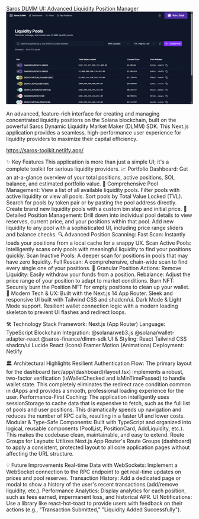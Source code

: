 Saros DLMM UI: Advanced Liquidity Position Manager
![alt text](./public/saros-dlmm-ui.png)

An advanced, feature-rich interface for creating and managing concentrated liquidity positions on the Solana blockchain, built on the powerful Saros Dynamic Liquidity Market Maker (DLMM) SDK. This Next.js application provides a seamless, high-performance user experience for liquidity providers to maximize their capital efficiency.

https://saros-toolkit.netlify.app/

✨ Key Features
This application is more than just a simple UI; it's a complete toolkit for serious liquidity providers.
📈 Portfolio Dashboard: Get an at-a-glance overview of your total positions, active positions, SOL balance, and estimated portfolio value.
🌊 Comprehensive Pool Management:
View a list of all available liquidity pools.
Filter pools with active liquidity or view all pools.
Sort pools by Total Value Locked (TVL).
Search for pools by token pair or by pasting the pool address directly.
Create brand new liquidity pools with a custom bin step and initial price.
💼 Detailed Position Management:
Drill down into individual pool details to view reserves, current price, and your positions within that pool.
Add new liquidity to any pool with a sophisticated UI, including price range sliders and balance checks.
🔍 Advanced Position Scanning:
Fast Scan: Instantly loads your positions from a local cache for a snappy UX.
Scan Active Pools: Intelligently scans only pools with meaningful liquidity to find your positions quickly.
Scan Inactive Pools: A deeper scan for positions in pools that may have zero liquidity.
Full Rescan: A comprehensive, chain-wide scan to find every single one of your positions.
🔧 Granular Position Actions:
Remove Liquidity: Easily withdraw your funds from a position.
Rebalance: Adjust the price range of your position to adapt to market conditions.
Burn NFT: Securely burn the Position NFT for empty positions to clean up your wallet.
🌙 Modern Tech & UX:
Built with the Next.js 14 App Router.
Sleek and responsive UI built with Tailwind CSS and shadcn/ui.
Dark Mode & Light Mode support.
Resilient wallet connection logic with a modern loading skeleton to prevent UI flashes and redirect loops.

🛠️ Technology Stack
Framework: Next.js (App Router)
Language: TypeScript
Blockchain Integration:
@solana/web3.js
@solana/wallet-adapter-react
@saros-finance/dlmm-sdk
UI & Styling:
React
Tailwind CSS
shadcn/ui
Lucide React (Icons)
Framer Motion (Animations)
Deployment: Netlify

🏛️ Architectural Highlights
Resilient Authentication Flow: The primary layout for the dashboard (src/app/(dashboard)/layout.tsx) implements a robust, two-factor verification (isWalletChecked and isMinTimePassed) to handle wallet state. This completely eliminates the redirect race condition common in dApps and provides a smooth, professional loading experience for the user.
Performance-First Caching: The application intelligently uses sessionStorage to cache data that is expensive to fetch, such as the full list of pools and user positions. This dramatically speeds up navigation and reduces the number of RPC calls, resulting in a faster UI and lower costs.
Modular & Type-Safe Components: Built with TypeScript and organized into logical, reusable components (PoolList, PositionCard, AddLiquidity, etc.). This makes the codebase clean, maintainable, and easy to extend.
Route Groups for Layouts: Utilizes Next.js App Router's Route Groups (dashboard) to apply a consistent, protected layout to all core application pages without affecting the URL structure.

💡 Future Improvements
Real-time Data with WebSockets: Implement a WebSocket connection to the RPC endpoint to get real-time updates on prices and pool reserves.
Transaction History: Add a dedicated page or modal to show a history of the user's recent transactions (add/remove liquidity, etc.).
Performance Analytics: Display analytics for each position, such as fees earned, impermanent loss, and historical APR.
UI Notifications: Use a library like react-hot-toast to provide users with feedback on their actions (e.g., "Transaction Submitted," "Liquidity Added Successfully").
